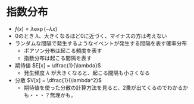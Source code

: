 # 指数分布

- $f(x) = \lambda \exp(- \lambda x)$
- 0のとき $\lambda$、大きくなるほど0に近づく、マイナスの方は考えない
- ランダムな間隔で発生するようなイベントが発生する間隔を表す確率分布
  - ポアソン分布は起こる頻度を表す
  - 指数分布は起こる間隔を表す
- 期待値 $E[x] = \dfrac{1}{\lambda}$
  - 発生頻度 $\lambda$ が大きくなると、起こる間隔も小さくなる
- 分散 $V[x] = \dfrac{1}{\lambda^2}$
  - 期待値を使った分散の計算方法を見ると、2乗が出てくるのでわかるかも・・・？無理かも。
